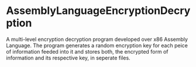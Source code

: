 # AssemblyLanguageEncryptionDecryption

A multi-level encryption decryption program developed over x86 Assembly Language. The program generates a random encryption key for each peice of information feeded into it and stores both, the encrypted form of information and its respective key, in seperate files.
